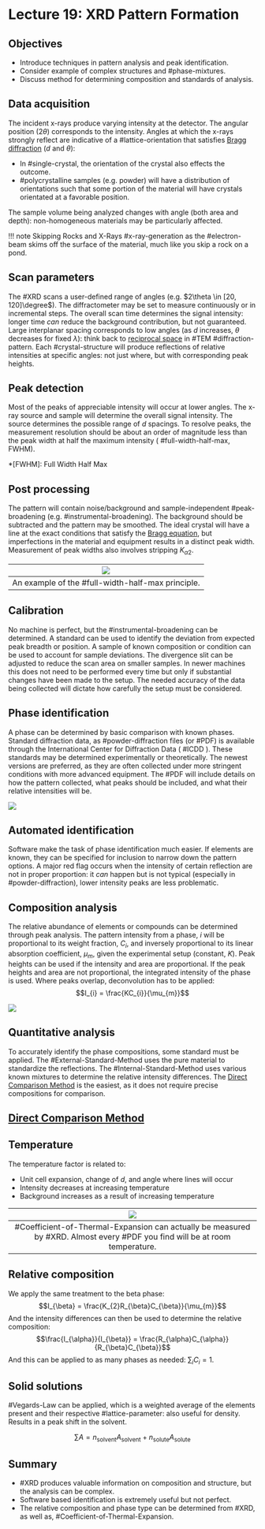 <!-- 20221019T09:44 -->
# Lecture 19: XRD Pattern Formation
## Objectives
- Introduce techniques in pattern analysis and peak identification.
- Consider example of complex structures and #phase-mixtures.
- Discuss method for determining composition and standards of analysis.

## Data acquisition
The incident x-rays produce varying intensity at the detector.
The angular position ($2\theta$) corresponds to the intensity.
Angles at which the x-rays strongly reflect are indicative of a #lattice-orientation that satisfies [Bragg diffraction](bragg-diffraction.md) ($d$ and $\theta$):
- In #single-crystal, the orientation of the crystal also effects the outcome.
- #polycrystalline samples (e.g. powder) will have a distribution of orientations such that some portion of the material will have crystals orientated at a favorable position.

The sample volume being analyzed changes with angle (both area and depth): non-homogeneous materials may be particularly affected.

!!! note Skipping Rocks and X-Rays
    #x-ray-generation as the #electron-beam skims off the surface of the material, much like you skip a rock on a pond.

## Scan parameters
The #XRD scans a user-defined range of angles (e.g. $2\theta \in [20, 120]\degree$).
The diffractometer may be set to measure continuously or in incremental steps.
The overall scan time determines the signal intensity: longer time *can* reduce the background contribution, but not guaranteed.
Large interplanar spacing corresponds to low angles (as $d$ increases, $\theta$ decreases for fixed $\lambda$): think back to [reciprocal space](reciprocal-space.md) in #TEM #diffraction-pattern.
Each #crystal-structure will produce reflections of relative intensities at specific angles: not just where, but with corresponding peak heights.

## Peak detection
Most of the peaks of appreciable intensity will occur at lower angles.
The x-ray source and sample will determine the overall signal intensity.
The source determines the possible range of $d$ spacings.
To resolve peaks, the measurement resolution should be about an order of magnitude less than the peak width at half the maximum intensity ( #full-width-half-max, FWHM).

*[FWHM]: Full Width Half Max

## Post processing
The pattern will contain noise/background and sample-independent #peak-broadening (e.g. #instrumental-broadening).
The background should be subtracted and the pattern may be smoothed.
The ideal crystal will have a line at the exact conditions that satisfy the [Bragg equation](bragg-diffraction.md), but imperfections in the material and equipment results in a distinct peak width.
Measurement of peak widths also involves stripping $K_{\alpha 2}$.

| ![](../../../attachments/lecture-19-xrd-pattern-formation/full_width_half_max_221028_155005_EST.png) |
|:--:|
| An example of the #full-width-half-max principle. |

## Calibration
No machine is perfect, but the #instrumental-broadening can be determined.
A standard can be used to identify the deviation from expected peak breadth or position.
A sample of known composition or condition can be used to account for sample deviations.
The divergence slit can be adjusted to reduce the scan area on smaller samples.
In newer machines this does not need to be performed every time but only if substantial changes have been made to the setup.
The needed accuracy of the data being collected will dictate how carefully the setup must be considered.

## Phase identification
A phase can be determined by basic comparison with known phases.
Standard diffraction data, as #powder-diffraction files (or #PDF) is available through the International Center for Diffraction Data ( #ICDD ).
These standards may be determined experimentally or theoretically.
The newest versions are preferred, as they are often collected under more stringent conditions with more advanced equipment.
The #PDF will include details on how the pattern collected, what peaks should be included, and what their relative intensities will be.

![](../../../attachments/pattern-formation/pdf_of_copper_221025_175247_EST.png)

## Automated identification
Software make the task of phase identification much easier.
If elements are known, they can be specified for inclusion to narrow down the pattern options.
A major red flag occurs when the intensity of certain reflection are not in proper proportion: it *can* happen but is not typical (especially in #powder-diffraction), lower intensity peaks are less problematic.

## Composition analysis
The relative abundance of elements or compounds can be determined through peak analysis.
The pattern intensity from a phase, $i$ will be proportional to its weight fraction, $C_{i}$, and inversely proportional to its linear absorption coefficient, $\mu_{m}$, given the experimental setup (constant, $K$).
Peak heights can be used if the intensity and area are proportional.
If the peak heights and area are not proportional, the integrated intensity of the phase is used.
Where peaks overlap, deconvolution has to be applied: $$I_{i} = \frac{KC_{i}}{\mu_{m}}$$

![](../../../attachments/lecture-19-xrd-pattern-formation/compositional_analysis_in_xrd_221028_155124_EST.png)

## Quantitative analysis
To accurately identify the phase compositions, some standard must be applied.
The #External-Standard-Method uses the pure material to standardize the reflections.
The #Internal-Standard-Method uses various known mixtures to determine the relative intensity differences.
The [Direct Comparison Method](direct-comparison-method.md) is the easiest, as it does not require precise compositions for comparison.

## [Direct Comparison Method](direct-comparison-method.md)

## Temperature
The temperature factor is related to:
- Unit cell expansion, change of $d$, and angle where lines will occur
- Intensity decreases at increasing temperature
- Background increases as a result of increasing temperature

| ![](../../../attachments/pattern-formation/temperature_factor_221025_180601_EST.png) |
|:--:|
| #Coefficient-of-Thermal-Expansion can actually be measured by #XRD. Almost every #PDF you find will be at room temperature. |

## Relative composition
We apply the same treatment to the beta phase: $$I_{\beta} = \frac{K_{2}R_{\beta}C_{\beta}}{\mu_{m}}$$
And the intensity differences can then be used to determine the relative composition: $$\frac{I_{\alpha}}{I_{\beta}} = \frac{R_{\alpha}C_{\alpha}}{R_{\beta}C_{\beta}}$$
And this can be applied to as many phases as needed: $\sum_{i} C_{i} = 1$.

## Solid solutions
#Vegards-Law can be applied, which is a weighted average of the elements present and their respective #lattice-parameter: also useful for density.
Results in a peak shift in the solvent.

$$\sum A = n_{\text{solvent}}A_{\text{solvent}} + n_{\text{solute}}A_{\text{solute}}$$

## Summary
- #XRD produces valuable information on composition and structure, but the analysis can be complex.
- Software based identification is extremely useful but not perfect.
- The relative composition and phase type can be determined from #XRD, as well as, #Coefficient-of-Thermal-Expansion.